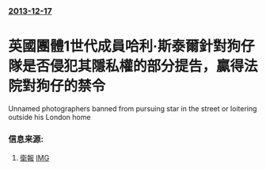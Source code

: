 ### [2013-12-17](/news/2013/12/17/index.md)

##### 
#  英國團體1世代成員哈利·斯泰爾針對狗仔隊是否侵犯其隱私權的部分提告，贏得法院對狗仔的禁令 

Unnamed photographers banned from pursuing star in the street or loitering outside his London home


### 信息来源:

1. [衛報](http://www.theguardian.com/music/2013/dec/17/1d-harry-styles-wins-paparazzi-court-order) [IMG](https://i.guim.co.uk/img/static/sys-images/Guardian/Pix/pictures/2013/12/17/1387271573158/Harry-Styles--006.jpg?width=1200&height=630&quality=85&auto=format&fit=crop&overlay-align=bottom%2Cleft&overlay-width=100p&overlay-base64=L2ltZy9zdGF0aWMvb3ZlcmxheXMvdGctYWdlLTIwMTMucG5n&enable=upscale&s=b20aa958cc488d9d5b08fc075e16abe8)
